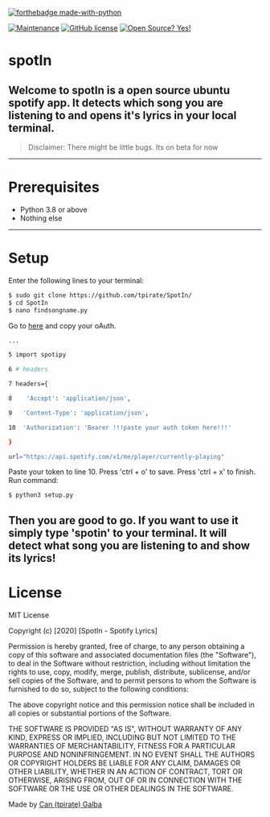 [![forthebadge made-with-python](http://ForTheBadge.com/images/badges/made-with-python.svg)](https://www.python.org/)

[![Maintenance](https://img.shields.io/badge/Maintained%3F-no-red.svg)](https://bitbucket.org/lbesson/ansi-colors)   [![GitHub license](https://img.shields.io/github/license/Naereen/StrapDown.js.svg)](https://github.com/Naereen/StrapDown.js/blob/master/LICENSE)   [![Open Source? Yes!](https://badgen.net/badge/Open%20Source%20%3F/Yes%21/blue?icon=github)](https://github.com/Naereen/badges/)

# spotIn



Welcome to spotIn is a open source ubuntu spotify app. It detects which song you are listening to and opens it's lyrics in 
your local terminal.
----
> Disclaimer: There might be little bugs. Its on beta for now
----
# Prerequisites
* Python 3.8 or above
* Nothing else
----
# Setup
 
Enter the following lines to your terminal:
```sh
$ sudo git clone https://github.com/tpirate/SpotIn/
$ cd SpotIn
$ nano findsongname.py
```
Go to [here] and copy your oAuth.
```sh
...

5 import spotipy

6 # headers

7 headers={

8	 'Accept': 'application/json',

9	'Content-Type': 'application/json',

10	'Authorization': 'Bearer !!!paste your auth token here!!!' 

}

url="https://api.spotify.com/v1/me/player/currently-playing"
```
Paste your token to line 10.
Press 'ctrl + o' to save.
Press 'ctrl + x' to finish.
Run command:
```sh
$ python3 setup.py
```
Then you are good to go.
If you want to use it simply type 'spotin' to your terminal. It will detect what song you are listening to and show its lyrics!
------
# License
MIT License

Copyright (c) [2020] [SpotIn - Spotify Lyrics]

Permission is hereby granted, free of charge, to any person obtaining a copy
of this software and associated documentation files (the "Software"), to deal
in the Software without restriction, including without limitation the rights
to use, copy, modify, merge, publish, distribute, sublicense, and/or sell
copies of the Software, and to permit persons to whom the Software is
furnished to do so, subject to the following conditions:

The above copyright notice and this permission notice shall be included in all
copies or substantial portions of the Software.

THE SOFTWARE IS PROVIDED "AS IS", WITHOUT WARRANTY OF ANY KIND, EXPRESS OR
IMPLIED, INCLUDING BUT NOT LIMITED TO THE WARRANTIES OF MERCHANTABILITY,
FITNESS FOR A PARTICULAR PURPOSE AND NONINFRINGEMENT. IN NO EVENT SHALL THE
AUTHORS OR COPYRIGHT HOLDERS BE LIABLE FOR ANY CLAIM, DAMAGES OR OTHER
LIABILITY, WHETHER IN AN ACTION OF CONTRACT, TORT OR OTHERWISE, ARISING FROM,
OUT OF OR IN CONNECTION WITH THE SOFTWARE OR THE USE OR OTHER DEALINGS IN THE
SOFTWARE.

Made by [Can (tpirate) Galba]




[here]: <https://developer.spotify.com/console/get-users-currently-playing-track/?market=&additional_types=>
[Can (tpirate) Galba]: <https://twitter.com/lelpirate>
